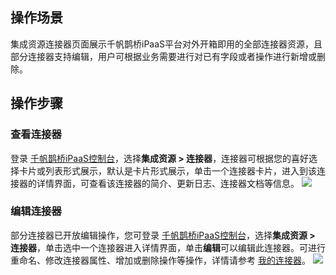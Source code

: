 

##  操作场景
集成资源连接器页面展示千帆鹊桥iPaaS平台对外开箱即用的全部连接器资源，且部分连接器支持编辑，用户可根据业务需要进行对已有字段或者操作进行新增或删除。

## 操作步骤
### 查看连接器  
登录 [千帆鹊桥iPaaS控制台](https://console.cloud.tencent.com/eis)，选择**集成资源 > 连接器**，连接器可根据您的喜好选择卡片或列表形式展示，默认是卡片形式展示，单击一个连接器卡片，进入到该连接器的详情界面，可查看该连接器的简介、更新日志、连接器文档等信息。
![](https://qcloudimg.tencent-cloud.cn/raw/0a9893823f878a21cd7a59e6fecc97ea.png)

### 编辑连接器  
部分连接器已开放编辑操作，您可登录 [千帆鹊桥iPaaS控制台](https://console.cloud.tencent.com/eis)，选择**集成资源 > 连接器**，单击选中一个连接器进入详情界面，单击**编辑**可以编辑此连接器。可进行重命名、修改连接器属性、增加或删除操作等操作，详情请参考 [我的连接器](https://cloud.tencent.com/document/product/1270/62271)。
![](https://qcloudimg.tencent-cloud.cn/raw/4d04adc740b60a69ede69bf1603bc358.png)

